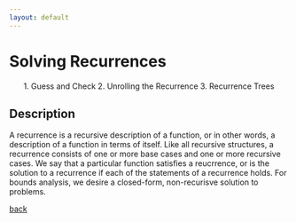 ```yaml
---
layout: default
---
```


# Solving Recurrences

<p align="center">
  1. Guess and Check
  2. Unrolling the Recurrence
  3. Recurrence Trees
</p>

## Description

A recurrence is a recursive description of a function, or in other words, a description of a function in terms of itself. Like all recursive structures, a recurrence consists of one or more base cases and one or more recursive cases. We say that a particular function satisfies a reucrrence, or is the solution to a recurrence if each of the statements of a recurrence holds. For bounds analysis, we desire a closed-form, non-recurisve solution to problems. 

[back](./)

